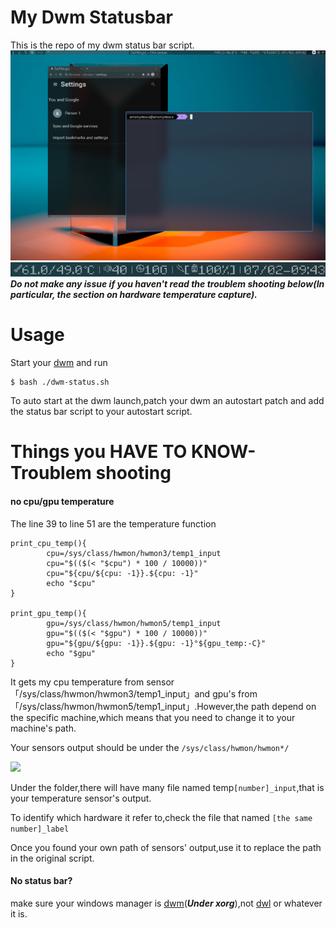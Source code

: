 # My Dwm Statusbar #
This is the repo of my dwm status bar script.
<img src='./.img/showoff.jpg'/>
<img src='./.img/showoff0.jpg'/>
___Do not make any issue if you haven't read the troublem shooting below(In particular, the section on hardware temperature capture).___
# Usage #
Start your [dwm](https://dwm.suckless.org/) and run
```
$ bash ./dwm-status.sh
```
To auto start at the dwm launch,patch your dwm an autostart patch and add the status bar script to your autostart script.

# Things you HAVE TO KNOW-Troublem shooting #
#### no cpu/gpu temperature ####
The line 39 to line 51 are the temperature function
```
print_cpu_temp(){
        cpu=/sys/class/hwmon/hwmon3/temp1_input
        cpu="$(($(< "$cpu") * 100 / 10000))"
        cpu="${cpu/${cpu: -1}}.${cpu: -1}"
        echo "$cpu"
}

print_gpu_temp(){
        gpu=/sys/class/hwmon/hwmon5/temp1_input
        gpu="$(($(< "$gpu") * 100 / 10000))"
        gpu="${gpu/${gpu: -1}}.${gpu: -1}°${gpu_temp:-C}"
        echo "$gpu"
}
```
It gets my cpu temperature from sensor 「/sys/class/hwmon/hwmon3/temp1_input」and gpu's from 「/sys/class/hwmon/hwmon5/temp1_input」.However,the path depend on the specific machine,which means that you need to change it to your machine's path.

Your sensors output should be under the
```/sys/class/hwmon/hwmon*/```

<img src='./.img/path.jpg'/>

Under the folder,there will have many file named temp```[number]_input```,that is your temperature sensor's output.

To identify which hardware it refer to,check the file that named ```[the same number]_label```

Once you found your own path of sensors' output,use it to replace the path in the original script.

#### No status bar? ####

make sure your windows manager is [dwm](http://dwm.suckless.org/)(___Under xorg___),not [dwl](https://github.com/djpohly/dwl) or whatever it is.

